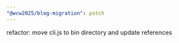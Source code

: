 ```yaml
---
"@wcw2025/blog-migration": patch
---
```


refactor: move cli.js to bin directory and update references
